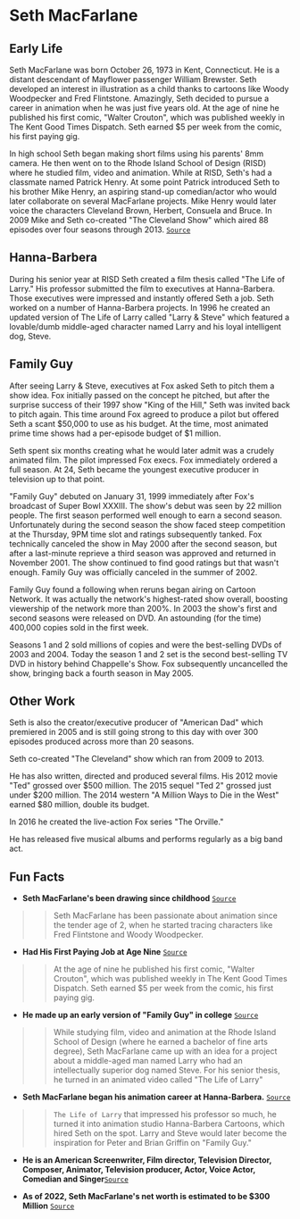 
# Seth MacFarlane

## Early Life

Seth MacFarlane was born October 26, 1973 in Kent, Connecticut. He is a distant descendant of Mayflower passenger William Brewster. Seth developed an interest in illustration as a child thanks to cartoons like Woody Woodpecker and Fred Flintstone.  Amazingly, Seth decided to pursue a career in animation when he was just five years old. At the age of nine he published his first comic, "Walter Crouton", which was published weekly in The Kent Good Times Dispatch. Seth earned $5 per week from the comic, his first paying gig.

In high school Seth began making short films using his parents' 8mm camera. He then went on to the Rhode Island School of Design (RISD) where he studied film, video and animation. While at RISD, Seth's had a classmate named Patrick Henry. At some point Patrick introduced Seth to his brother Mike Henry, an aspiring stand-up comedian/actor who would later collaborate on several MacFarlane projects. Mike Henry would later voice the characters Cleveland Brown, Herbert, Consuela and Bruce. In 2009 Mike and Seth co-created "The Cleveland Show" which aired 88 episodes over four seasons through 2013. [``Source``](https://www.celebritynetworth.com/richest-celebrities/richest-comedians/seth-macfarlane-net-worth/)


## Hanna-Barbera

During his senior year at RISD Seth created a film thesis called "The Life of Larry." His professor submitted the film to executives at Hanna-Barbera. Those executives were impressed and instantly offered Seth a job. Seth worked on a number of Hanna-Barbera projects. In 1996 he created an updated version of The Life of Larry called "Larry & Steve" which featured a lovable/dumb middle-aged character named Larry and his loyal intelligent dog, Steve. 

## Family Guy

After seeing Larry & Steve, executives at Fox asked Seth to pitch them a show idea. Fox initially passed on the concept he pitched, but after the surprise success of their 1997 show "King of the Hill," Seth was invited back to pitch again. This time around Fox agreed to produce a pilot but offered Seth a scant $50,000 to use as his budget. At the time, most animated prime time shows had a per-episode budget of $1 million.

Seth spent six months creating what he would later admit was a crudely animated film. The pilot impressed Fox execs. Fox immediately ordered a full season. At 24, Seth became the youngest executive producer in television up to that point.

"Family Guy" debuted on January 31, 1999 immediately after Fox's broadcast of Super Bowl XXXIII. The show's debut was seen by 22 million people. The first season performed well enough to earn a second season. Unfortunately during the second season the show faced steep competition at the Thursday, 9PM time slot and ratings subsequently tanked. Fox technically canceled the show in May 2000 after the second season, but after a last-minute reprieve a third season was approved and returned in November 2001. The show continued to find good ratings but that wasn't enough. Family Guy was officially canceled in the summer of 2002.

Family Guy found a following when reruns began airing on Cartoon Network. It was actually the network's highest-rated show overall, boosting viewership of the network more than 200%. In 2003 the show's first and second seasons were released on DVD. An astounding (for the time) 400,000 copies sold in the first week.

Seasons 1 and 2 sold millions of copies and were the best-selling DVDs of 2003 and 2004. Today the season 1 and 2 set is the second best-selling TV DVD in history behind Chappelle's Show. Fox subsequently uncancelled the show, bringing back a fourth season in May 2005.


## Other Work

Seth is also the creator/executive producer of "American Dad" which premiered in 2005 and is still going strong to this day with over 300 episodes produced across more than 20 seasons.

Seth co-created "The Cleveland" show which ran from 2009 to 2013.

He has also written, directed and produced several films. His 2012 movie "Ted" grossed over $500 million. The 2015 sequel "Ted 2" grossed just under $200 million. The 2014 western "A Million Ways to Die in the West" earned $80 million, double its budget.

In 2016 he created the live-action Fox series "The Orville."

He has released five musical albums and performs regularly as a big band act.


## Fun Facts

  
* **Seth MacFarlane's been drawing since childhood** [``Source``](https://www.wonderwall.com/celebrity/profiles/surprising-things-you-might-not-know-about-seth-macfarlane-3010303.gallery?photoId=1013678)
>>Seth MacFarlane has been passionate about animation since the tender age of 2, when he started tracing characters like Fred Flintstone and Woody Woodpecker.

* **Had His First Paying Job at Age Nine** [``Source``](https://www.celebritynetworth.com/richest-celebrities/richest-comedians/seth-macfarlane-net-worth/)
 >>At the age of nine he published his first comic, "Walter Crouton", which was published weekly in The Kent Good Times Dispatch. Seth earned $5 per week from the comic, his first paying gig.

* **He made up an early version of "Family Guy" in college** [``Source``](https://www.wonderwall.com/celebrity/profiles/surprising-things-you-might-not-know-about-seth-macfarlane-3010303.gallery?photoId=1013685)
>> While studying film, video and animation at the Rhode Island School of Design (where he earned a bachelor of fine arts degree), Seth MacFarlane came up with an idea for a project about a middle-aged man named Larry who had an intellectually superior dog named Steve. For his senior thesis, he turned in an animated video called "The Life of Larry"

* **Seth MacFarlane began his animation career at Hanna-Barbera.** [``Source``](https://www.wonderwall.com/celebrity/profiles/surprising-things-you-might-not-know-about-seth-macfarlane-3010303.gallery?photoId=1013685) 
>> ``The Life of Larry`` that impressed his professor so much, he turned it into animation studio Hanna-Barbera Cartoons, which hired Seth on the spot. Larry and Steve would later become the inspiration for Peter and Brian Griffin on "Family Guy."

* **He is an  American Screenwriter, Film director, Television Director,  Composer, Animator, Television producer, Actor, Voice Actor, Comedian and Singer**[``Source``](https://www.celebritynetworth.com/richest-celebrities/richest-comedians/seth-macfarlane-net-worth/)

* **As of 2022, Seth MacFarlane's net worth is estimated to be $300 Million** [``Source``](https://www.celebritynetworth.com/richest-celebrities/richest-comedians/seth-macfarlane-net-worth/)
